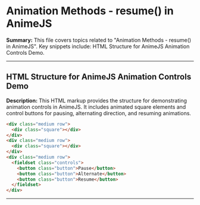 # Animation Methods - resume() in AnimeJS

**Summary:** This file covers topics related to "Animation Methods - resume() in AnimeJS". Key snippets include: HTML Structure for AnimeJS Animation Controls Demo.

---

## HTML Structure for AnimeJS Animation Controls Demo

**Description:** This HTML markup provides the structure for demonstrating animation controls in AnimeJS. It includes animated square elements and control buttons for pausing, alternating direction, and resuming animations.

```html
<div class="medium row">
  <div class="square"></div>
</div>
<div class="medium row">
  <div class="square"></div>
</div>
<div class="medium row">
  <fieldset class="controls">
    <button class="button">Pause</button>
    <button class="button">Alternate</button>
    <button class="button">Resume</button>
  </fieldset>
</div>
```

---